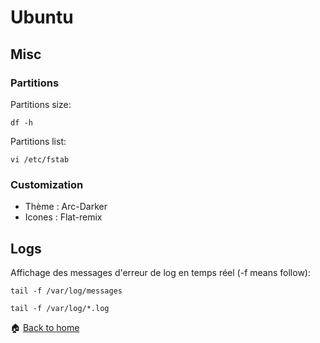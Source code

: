 Ubuntu
====== 

Misc
------

### Partitions

Partitions size:

`df -h`

Partitions list:

`vi /etc/fstab`

### Customization

* Thème : Arc-Darker
* Icones : Flat-remix


Logs
------

Affichage des messages d'erreur de log en temps réel (-f means follow): 

`tail -f /var/log/messages`

`tail -f /var/log/*.log`



:house: [Back to home](../../)